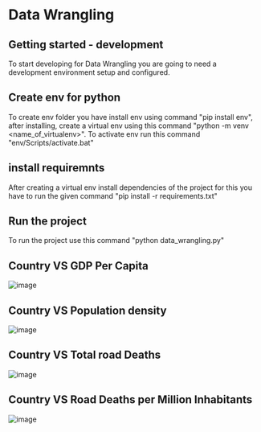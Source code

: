 # Data Wrangling

## Getting started - development

To start developing for Data Wrangling you are going to need a development environment setup and configured.

## Create env for python

To create env folder you have install env using command "pip install env", after installing, create a virtual env using this command "python -m venv <name_of_virtualenv>". To activate env run this command "env/Scripts/activate.bat"

## install requiremnts

After creating a virtual env install dependencies of the project for this you have to run the given command "pip install -r requirements.txt"

## Run the project

To run the project use this command "python data_wrangling.py"

## Country VS GDP Per Capita
![image](https://user-images.githubusercontent.com/50296533/159179340-5f4122ed-2e5f-4cd6-9070-8cb1738eadb1.png)

## Country VS Population density
![image](https://user-images.githubusercontent.com/50296533/159179384-68845c98-b31a-41f3-b9ba-2bfecf1d918a.png)

## Country VS Total road Deaths
![image](https://user-images.githubusercontent.com/50296533/159179412-2e8018b4-0f87-433d-88bc-d3f336362d16.png)

## Country VS Road Deaths per Million Inhabitants
![image](https://user-images.githubusercontent.com/50296533/159179434-0759698c-23b1-42ee-bc21-53c218f1e5da.png)
